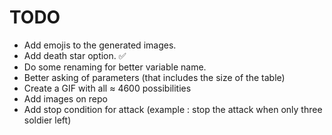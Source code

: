 # TODO

- Add emojis to the generated images.
- Add death star option. ✅
- Do some renaming for better variable name.
- Better asking of parameters (that includes the size of the table)
- Create a GIF with all ≈ 4600 possibilities
- Add images on repo
- Add stop condition for attack (example : stop the attack when only three soldier left)
